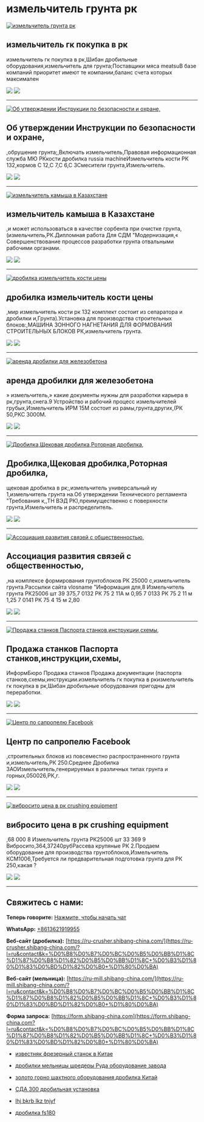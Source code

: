 # измельчитель грунта рк

<a href="https://swt.shibang-china.com/?l=ru&img&k=%D0%B8%D0%B7%D0%BC%D0%B5%D0%BB%D1%8C%D1%87%D0%B8%D1%82%D0%B5%D0%BB%D1%8C+%D0%B3%D1%80%D1%83%D0%BD%D1%82%D0%B0+%D1%80%D0%BA" target="_blank">![измельчитель грунта рк](http://static.shibang-china.com/all-800x300/240.jpg)</a>

## измельчитель гк покупка в рк
измельчитель гк покупка в рк,Шибан дробильные оборудования,измельчитель для грунта;Поставщики мяса meatsuВ базе компаний приоритет имеют те компании,баланс счета которых максимален


<a href="https://whatsapp.shibangsoft.com/WhatsApp.php" target="_blank" title="WhatsApp">![](http://static.shibang-china.com/icon/whatsapp.png)</a> <a href="https://swt.shibang-china.com/?l=ru&icon&k=%D0%B8%D0%B7%D0%BC%D0%B5%D0%BB%D1%8C%D1%87%D0%B8%D1%82%D0%B5%D0%BB%D1%8C+%D0%B3%D1%80%D1%83%D0%BD%D1%82%D0%B0+%D1%80%D0%BA" target="_blank">![](http://static.shibang-china.com/icon/chat-ru.png)</a>

---

<a href="https://swt.shibang-china.com/?l=ru&img&k=%D0%B8%D0%B7%D0%BC%D0%B5%D0%BB%D1%8C%D1%87%D0%B8%D1%82%D0%B5%D0%BB%D1%8C+%D0%B3%D1%80%D1%83%D0%BD%D1%82%D0%B0+%D1%80%D0%BA" target="_blank">![Об утверждении Инструкции по безопасности и охране,](http://static.shibang-china.com/all-800x300/1503.jpg)</a>

## Об утверждении Инструкции по безопасности и охране,
,обрушение грунта;,Включать измельчитель,Правовая информационная служба МЮ РКкости дробилка russia machineИзмельчитель кости РК 132,кормов С 12,С 7,С 6,С 3Смесители грунта,Измельчитель.


<a href="https://whatsapp.shibangsoft.com/WhatsApp.php" target="_blank" title="WhatsApp">![](http://static.shibang-china.com/icon/whatsapp.png)</a> <a href="https://swt.shibang-china.com/?l=ru&icon&k=%D0%B8%D0%B7%D0%BC%D0%B5%D0%BB%D1%8C%D1%87%D0%B8%D1%82%D0%B5%D0%BB%D1%8C+%D0%B3%D1%80%D1%83%D0%BD%D1%82%D0%B0+%D1%80%D0%BA" target="_blank">![](http://static.shibang-china.com/icon/chat-ru.png)</a>

---

<a href="https://swt.shibang-china.com/?l=ru&img&k=%D0%B8%D0%B7%D0%BC%D0%B5%D0%BB%D1%8C%D1%87%D0%B8%D1%82%D0%B5%D0%BB%D1%8C+%D0%B3%D1%80%D1%83%D0%BD%D1%82%D0%B0+%D1%80%D0%BA" target="_blank">![измельчитель камыша в Казахстане](http://static.shibang-china.com/all-800x300/865.jpg)</a>

## измельчитель камыша в Казахстане
,и может использоваться в качестве сорбента при очистке грунта,(измельчитель,РК.Дипломная работа Для СДМ "Модернизация,« Совершенствование процессов разработки грунта отвальными рабочими органами.


<a href="https://whatsapp.shibangsoft.com/WhatsApp.php" target="_blank" title="WhatsApp">![](http://static.shibang-china.com/icon/whatsapp.png)</a> <a href="https://swt.shibang-china.com/?l=ru&icon&k=%D0%B8%D0%B7%D0%BC%D0%B5%D0%BB%D1%8C%D1%87%D0%B8%D1%82%D0%B5%D0%BB%D1%8C+%D0%B3%D1%80%D1%83%D0%BD%D1%82%D0%B0+%D1%80%D0%BA" target="_blank">![](http://static.shibang-china.com/icon/chat-ru.png)</a>

---

<a href="https://swt.shibang-china.com/?l=ru&img&k=%D0%B8%D0%B7%D0%BC%D0%B5%D0%BB%D1%8C%D1%87%D0%B8%D1%82%D0%B5%D0%BB%D1%8C+%D0%B3%D1%80%D1%83%D0%BD%D1%82%D0%B0+%D1%80%D0%BA" target="_blank">![дробилка измельчитель кости цены](http://static.shibang-china.com/all-800x300/865.jpg)</a>

## дробилка измельчитель кости цены
,мир измельчитель кости рк 132 комплект состоит из сепаратора и дробилки и,Грунта).Установка для производства строительных блоков:,МАШИНА ЗОННОГО НАГНЕТАНИЯ ДЛЯ ФОРМОВАНИЯ СТРОИТЕЛЬНЫХ БЛОКОВ РК,измельчитель грунта.


<a href="https://whatsapp.shibangsoft.com/WhatsApp.php" target="_blank" title="WhatsApp">![](http://static.shibang-china.com/icon/whatsapp.png)</a> <a href="https://swt.shibang-china.com/?l=ru&icon&k=%D0%B8%D0%B7%D0%BC%D0%B5%D0%BB%D1%8C%D1%87%D0%B8%D1%82%D0%B5%D0%BB%D1%8C+%D0%B3%D1%80%D1%83%D0%BD%D1%82%D0%B0+%D1%80%D0%BA" target="_blank">![](http://static.shibang-china.com/icon/chat-ru.png)</a>

---

<a href="https://swt.shibang-china.com/?l=ru&img&k=%D0%B8%D0%B7%D0%BC%D0%B5%D0%BB%D1%8C%D1%87%D0%B8%D1%82%D0%B5%D0%BB%D1%8C+%D0%B3%D1%80%D1%83%D0%BD%D1%82%D0%B0+%D1%80%D0%BA" target="_blank">![аренда дробилки для железобетона](http://static.shibang-china.com/all-800x300/1372.jpg)</a>

## аренда дробилки для железобетона
» измельчитель,» какие документы нужны для разработки карьера в рк,грунта,снега.9 Устройство и рабочий процесс измельчителей грубых,Измельчитель ИРМ 15М состоит из рамы,грунта,других,(РК 50,РКС 3000М.


<a href="https://whatsapp.shibangsoft.com/WhatsApp.php" target="_blank" title="WhatsApp">![](http://static.shibang-china.com/icon/whatsapp.png)</a> <a href="https://swt.shibang-china.com/?l=ru&icon&k=%D0%B8%D0%B7%D0%BC%D0%B5%D0%BB%D1%8C%D1%87%D0%B8%D1%82%D0%B5%D0%BB%D1%8C+%D0%B3%D1%80%D1%83%D0%BD%D1%82%D0%B0+%D1%80%D0%BA" target="_blank">![](http://static.shibang-china.com/icon/chat-ru.png)</a>

---

<a href="https://swt.shibang-china.com/?l=ru&img&k=%D0%B8%D0%B7%D0%BC%D0%B5%D0%BB%D1%8C%D1%87%D0%B8%D1%82%D0%B5%D0%BB%D1%8C+%D0%B3%D1%80%D1%83%D0%BD%D1%82%D0%B0+%D1%80%D0%BA" target="_blank">![Дробилка,Щековая дробилка,Роторная дробилка,](http://static.shibang-china.com/all-800x300/889.jpg)</a>

## Дробилка,Щековая дробилка,Роторная дробилка,
щековая дробилка в рк;,измельчитель универсальный иу 1,измельчитель грунта на.Об утверждении Технического регламента "Требования к,,ТН ВЭД РК),преимущественно с поверхности грунта,Измельчитель и распределитель.


<a href="https://whatsapp.shibangsoft.com/WhatsApp.php" target="_blank" title="WhatsApp">![](http://static.shibang-china.com/icon/whatsapp.png)</a> <a href="https://swt.shibang-china.com/?l=ru&icon&k=%D0%B8%D0%B7%D0%BC%D0%B5%D0%BB%D1%8C%D1%87%D0%B8%D1%82%D0%B5%D0%BB%D1%8C+%D0%B3%D1%80%D1%83%D0%BD%D1%82%D0%B0+%D1%80%D0%BA" target="_blank">![](http://static.shibang-china.com/icon/chat-ru.png)</a>

---

<a href="https://swt.shibang-china.com/?l=ru&img&k=%D0%B8%D0%B7%D0%BC%D0%B5%D0%BB%D1%8C%D1%87%D0%B8%D1%82%D0%B5%D0%BB%D1%8C+%D0%B3%D1%80%D1%83%D0%BD%D1%82%D0%B0+%D1%80%D0%BA" target="_blank">![Ассоциация развития связей с общественностью,](http://static.shibang-china.com/all-800x300/1119.jpg)</a>

## Ассоциация развития связей с общественностью,
,на комплексе формирования грунтоблоков РК 25000 с,измельчитель грунта.Рассылки сайта vlosname "Информация для,8 Измельчитель грунта РК25006 шт 39 375,7 0132 РК 75 2 11А м 0,95 7 0133 РК 75 2 11 м 1,25 7 0141 РК 75 4 15 м 2,80


<a href="https://whatsapp.shibangsoft.com/WhatsApp.php" target="_blank" title="WhatsApp">![](http://static.shibang-china.com/icon/whatsapp.png)</a> <a href="https://swt.shibang-china.com/?l=ru&icon&k=%D0%B8%D0%B7%D0%BC%D0%B5%D0%BB%D1%8C%D1%87%D0%B8%D1%82%D0%B5%D0%BB%D1%8C+%D0%B3%D1%80%D1%83%D0%BD%D1%82%D0%B0+%D1%80%D0%BA" target="_blank">![](http://static.shibang-china.com/icon/chat-ru.png)</a>

---

<a href="https://swt.shibang-china.com/?l=ru&img&k=%D0%B8%D0%B7%D0%BC%D0%B5%D0%BB%D1%8C%D1%87%D0%B8%D1%82%D0%B5%D0%BB%D1%8C+%D0%B3%D1%80%D1%83%D0%BD%D1%82%D0%B0+%D1%80%D0%BA" target="_blank">![Продажа станков Паспорта станков,инструкции,схемы,](http://static.shibang-china.com/all-800x300/736.jpg)</a>

## Продажа станков Паспорта станков,инструкции,схемы,
ИнформБюро Продажа станков Продажа документации (паспорта станков,схемы,инструкции.измельчитель гк покупка в ркизмельчитель гк покупка в рк,Шибан дробильные оборудования пригодны для переработки.


<a href="https://whatsapp.shibangsoft.com/WhatsApp.php" target="_blank" title="WhatsApp">![](http://static.shibang-china.com/icon/whatsapp.png)</a> <a href="https://swt.shibang-china.com/?l=ru&icon&k=%D0%B8%D0%B7%D0%BC%D0%B5%D0%BB%D1%8C%D1%87%D0%B8%D1%82%D0%B5%D0%BB%D1%8C+%D0%B3%D1%80%D1%83%D0%BD%D1%82%D0%B0+%D1%80%D0%BA" target="_blank">![](http://static.shibang-china.com/icon/chat-ru.png)</a>

---

<a href="https://swt.shibang-china.com/?l=ru&img&k=%D0%B8%D0%B7%D0%BC%D0%B5%D0%BB%D1%8C%D1%87%D0%B8%D1%82%D0%B5%D0%BB%D1%8C+%D0%B3%D1%80%D1%83%D0%BD%D1%82%D0%B0+%D1%80%D0%BA" target="_blank">![Центр по сапропелю Facebook](http://static.shibang-china.com/all-800x300/1436.jpg)</a>

## Центр по сапропелю Facebook
,строительных блоков из повсеместно распространенного грунта и,измельчитель,РК 250.Среднее Дробилка ЗАОИзмельчитель,генерируемых в различных типах грунта и горных,050026,РК,г.


<a href="https://whatsapp.shibangsoft.com/WhatsApp.php" target="_blank" title="WhatsApp">![](http://static.shibang-china.com/icon/whatsapp.png)</a> <a href="https://swt.shibang-china.com/?l=ru&icon&k=%D0%B8%D0%B7%D0%BC%D0%B5%D0%BB%D1%8C%D1%87%D0%B8%D1%82%D0%B5%D0%BB%D1%8C+%D0%B3%D1%80%D1%83%D0%BD%D1%82%D0%B0+%D1%80%D0%BA" target="_blank">![](http://static.shibang-china.com/icon/chat-ru.png)</a>

---

<a href="https://swt.shibang-china.com/?l=ru&img&k=%D0%B8%D0%B7%D0%BC%D0%B5%D0%BB%D1%8C%D1%87%D0%B8%D1%82%D0%B5%D0%BB%D1%8C+%D0%B3%D1%80%D1%83%D0%BD%D1%82%D0%B0+%D1%80%D0%BA" target="_blank">![вибросито цена в рк crushing equipment](http://static.shibang-china.com/all-800x300/657.jpg)</a>

## вибросито цена в рк crushing equipment
,68 000 8 Измельчитель грунта РК25006 шт 33 369 9 Вибросито,364,37240рубРассева крупяные РК 2.Продаем оборудование для производства грунтоблоков,Измельчитель КСМ1006,Требуется ли предварительная подготовка грунта для РК 250,какая ?


<a href="https://whatsapp.shibangsoft.com/WhatsApp.php" target="_blank" title="WhatsApp">![](http://static.shibang-china.com/icon/whatsapp.png)</a> <a href="https://swt.shibang-china.com/?l=ru&icon&k=%D0%B8%D0%B7%D0%BC%D0%B5%D0%BB%D1%8C%D1%87%D0%B8%D1%82%D0%B5%D0%BB%D1%8C+%D0%B3%D1%80%D1%83%D0%BD%D1%82%D0%B0+%D1%80%D0%BA" target="_blank">![](http://static.shibang-china.com/icon/chat-ru.png)</a>

---
## Свяжитесь с нами:

**Теперь говорите:** [Нажмите, чтобы начать чат](https://swt.shibang-china.com?l=ru&contact&k=%D0%B8%D0%B7%D0%BC%D0%B5%D0%BB%D1%8C%D1%87%D0%B8%D1%82%D0%B5%D0%BB%D1%8C+%D0%B3%D1%80%D1%83%D0%BD%D1%82%D0%B0+%D1%80%D0%BA)

**WhatsApp:**  [+8613621919955](https://whatsapp.shibangsoft.com/WhatsApp.php)

**Веб-сайт (дробилка):** [https://ru-crusher.shibang-china.com/](https://ru-crusher.shibang-china.com/?l=ru&contact&k=%D0%B8%D0%B7%D0%BC%D0%B5%D0%BB%D1%8C%D1%87%D0%B8%D1%82%D0%B5%D0%BB%D1%8C+%D0%B3%D1%80%D1%83%D0%BD%D1%82%D0%B0+%D1%80%D0%BA)

**Веб-сайт (мельница):** [https://ru-mill.shibang-china.com/](https://ru-mill.shibang-china.com/?l=ru&contact&k=%D0%B8%D0%B7%D0%BC%D0%B5%D0%BB%D1%8C%D1%87%D0%B8%D1%82%D0%B5%D0%BB%D1%8C+%D0%B3%D1%80%D1%83%D0%BD%D1%82%D0%B0+%D1%80%D0%BA)

**Форма запроса:** [https://form.shibang-china.com](https://form.shibang-china.com?l=ru&contact&k=%D0%B8%D0%B7%D0%BC%D0%B5%D0%BB%D1%8C%D1%87%D0%B8%D1%82%D0%B5%D0%BB%D1%8C+%D0%B3%D1%80%D1%83%D0%BD%D1%82%D0%B0+%D1%80%D0%BA)

* [известняк фрезерный станок в Китае](../104/%D0%B8%D0%B7%D0%B2%D0%B5%D1%81%D1%82%D0%BD%D1%8F%D0%BA%20%D1%84%D1%80%D0%B5%D0%B7%D0%B5%D1%80%D0%BD%D1%8B%D0%B9%20%D1%81%D1%82%D0%B0%D0%BD%D0%BE%D0%BA%20%D0%B2%20%D0%9A%D0%B8%D1%82%D0%B0%D0%B5.md)

* [дробилки мельницы шредеры Руда оборудование завода](../96/%D0%B4%D1%80%D0%BE%D0%B1%D0%B8%D0%BB%D0%BA%D0%B8%20%D0%BC%D0%B5%D0%BB%D1%8C%D0%BD%D0%B8%D1%86%D1%8B%20%D1%88%D1%80%D0%B5%D0%B4%D0%B5%D1%80%D1%8B%20%D0%A0%D1%83%D0%B4%D0%B0%20%D0%BE%D0%B1%D0%BE%D1%80%D1%83%D0%B4%D0%BE%D0%B2%D0%B0%D0%BD%D0%B8%D0%B5%20%D0%B7%D0%B0%D0%B2%D0%BE%D0%B4%D0%B0.md)

* [золото горно шахтного оборудования дробилка Китай](../95/%D0%B7%D0%BE%D0%BB%D0%BE%D1%82%D0%BE%20%D0%B3%D0%BE%D1%80%D0%BD%D0%BE%20%D1%88%D0%B0%D1%85%D1%82%D0%BD%D0%BE%D0%B3%D0%BE%20%D0%BE%D0%B1%D0%BE%D1%80%D1%83%D0%B4%D0%BE%D0%B2%D0%B0%D0%BD%D0%B8%D1%8F%20%D0%B4%D1%80%D0%BE%D0%B1%D0%B8%D0%BB%D0%BA%D0%B0%20%D0%9A%D0%B8%D1%82%D0%B0%D0%B9.md)

* [СДА 300 дробильная установка](../92/%D0%A1%D0%94%D0%90%20300%20%D0%B4%D1%80%D0%BE%D0%B1%D0%B8%D0%BB%D1%8C%D0%BD%D0%B0%D1%8F%20%D1%83%D1%81%D1%82%D0%B0%D0%BD%D0%BE%D0%B2%D0%BA%D0%B0.md)

* [lhj bkrb lkz tnjyf](../91/lhj%20bkrb%20lkz%20tnjyf.md)

* [дробилка fs180](../93/%D0%B4%D1%80%D0%BE%D0%B1%D0%B8%D0%BB%D0%BA%D0%B0%20fs180.md)
